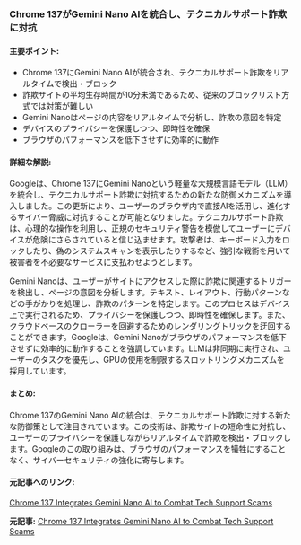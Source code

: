 ### Chrome 137がGemini Nano AIを統合し、テクニカルサポート詐欺に対抗

#### 主要ポイント:
- Chrome 137にGemini Nano AIが統合され、テクニカルサポート詐欺をリアルタイムで検出・ブロック
- 詐欺サイトの平均生存時間が10分未満であるため、従来のブロックリスト方式では対策が難しい
- Gemini Nanoはページの内容をリアルタイムで分析し、詐欺の意図を特定
- デバイスのプライバシーを保護しつつ、即時性を確保
- ブラウザのパフォーマンスを低下させずに効率的に動作

#### 詳細な解説:
Googleは、Chrome 137にGemini Nanoという軽量な大規模言語モデル（LLM）を統合し、テクニカルサポート詐欺に対抗するための新たな防御メカニズムを導入しました。この更新により、ユーザーのブラウザ内で直接AIを活用し、進化するサイバー脅威に対抗することが可能となりました。テクニカルサポート詐欺は、心理的な操作を利用し、正規のセキュリティ警告を模倣してユーザーにデバイスが危険にさらされていると信じ込ませます。攻撃者は、キーボード入力をロックしたり、偽のシステムスキャンを表示したりするなど、強引な戦術を用いて被害者を不必要なサービスに支払わせようとします。

Gemini Nanoは、ユーザーがサイトにアクセスした際に詐欺に関連するトリガーを検出し、ページの意図を分析します。テキスト、レイアウト、行動パターンなどの手がかりを処理し、詐欺のパターンを特定します。このプロセスはデバイス上で実行されるため、プライバシーを保護しつつ、即時性を確保します。また、クラウドベースのクローラーを回避するためのレンダリングトリックを迂回することができます。Googleは、Gemini Nanoがブラウザのパフォーマンスを低下させずに効率的に動作することを強調しています。LLMは非同期に実行され、ユーザーのタスクを優先し、GPUの使用を制限するスロットリングメカニズムを採用しています。

#### まとめ:
Chrome 137のGemini Nano AIの統合は、テクニカルサポート詐欺に対する新たな防御策として注目されています。この技術は、詐欺サイトの短命性に対抗し、ユーザーのプライバシーを保護しながらリアルタイムで詐欺を検出・ブロックします。Googleのこの取り組みは、ブラウザのパフォーマンスを犠牲にすることなく、サイバーセキュリティの強化に寄与します。

#### 元記事へのリンク:
[Chrome 137 Integrates Gemini Nano AI to Combat Tech Support Scams](https://gbhackers.com/chrome-137-integrates-gemini-nano-ai-to-combat-tech-support-scams/)

**元記事:** [Chrome 137 Integrates Gemini Nano AI to Combat Tech Support Scams](https://gbhackers.com/chrome-137-integrates-gemini-nano-ai/)